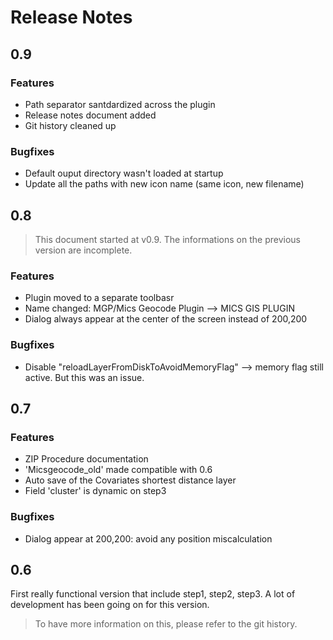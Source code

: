 # Release Notes

## 0.9

### Features

- Path separator santdardized across the plugin
- Release notes document added
- Git history cleaned up

### Bugfixes

- Default ouput directory wasn't loaded at startup
- Update all the paths with new icon name (same icon, new filename)

## 0.8

> This document started at v0.9. The informations on the previous version are incomplete.

### Features

- Plugin moved to a separate toolbasr
- Name changed: MGP/Mics Geocode Plugin --> MICS GIS PLUGIN
- Dialog always appear at the center of the screen instead of 200,200

### Bugfixes

- Disable "reloadLayerFromDiskToAvoidMemoryFlag" --> memory flag still active. But this was an issue.

## 0.7

### Features

- ZIP Procedure documentation
- 'Micsgeocode_old' made compatible with 0.6
- Auto save of the Covariates shortest distance layer
- Field 'cluster' is dynamic on step3

### Bugfixes

- Dialog appear at 200,200: avoid any position miscalculation

## 0.6

First really functional version that include step1, step2, step3.
A lot of development has been going on for this version.

> To have more information on this, please refer to the git history.
